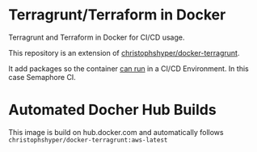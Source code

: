 # Terragrunt/Terraform in Docker

Terragrunt and Terraform in Docker for CI/CD usage.

This repository is an extension of [christophshyper/docker-terragrunt](https://hub.docker.com/r/christophshyper/docker-terragrunt).

It add packages so the container [can run](https://docs.semaphoreci.com/ci-cd-environment/custom-ci-cd-environment-with-docker/) in a CI/CD Environment. In this case Semaphore CI.


# Automated Docher Hub Builds 

This image is build on hub.docker.com and automatically follows `christophshyper/docker-terragrunt:aws-latest`
